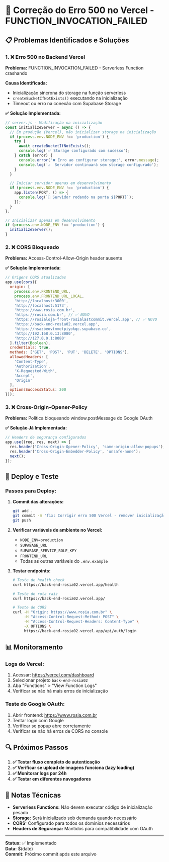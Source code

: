 # 🔧 Correção do Erro 500 no Vercel - FUNCTION_INVOCATION_FAILED

## 📋 Problemas Identificados e Soluções

### 1. ❌ Erro 500 no Backend Vercel
**Problema:** FUNCTION_INVOCATION_FAILED - Serverless Function crashando

**Causa Identificada:**
- Inicialização síncrona do storage na função serverless
- `createBucketIfNotExists()` executando na inicialização
- Timeout ou erro na conexão com Supabase Storage

**✅ Solução Implementada:**
```javascript
// server.js - Modificação na inicialização
const initializeServer = async () => {
  // Em produção (Vercel), não inicializar storage na inicialização
  if (process.env.NODE_ENV !== 'production') {
    try {
      await createBucketIfNotExists();
      console.log('✅ Storage configurado com sucesso');
    } catch (error) {
      console.error('❌ Erro ao configurar storage:', error.message);
      console.log('⚠️  Servidor continuará sem storage configurado');
    }
  }

  // Iniciar servidor apenas em desenvolvimento
  if (process.env.NODE_ENV !== 'production') {
    app.listen(PORT, () => {
      console.log(`🚀 Servidor rodando na porta ${PORT}`);
    });
  }
};

// Inicializar apenas em desenvolvimento
if (process.env.NODE_ENV !== 'production') {
  initializeServer();
}
```

### 2. ❌ CORS Bloqueado
**Problema:** Access-Control-Allow-Origin header ausente

**✅ Solução Implementada:**
```javascript
// Origens CORS atualizadas
app.use(cors({
  origin: [
    process.env.FRONTEND_URL,
    process.env.FRONTEND_URL_LOCAL, 
    'http://localhost:3000',
    'http://localhost:5173',
    'https://www.rosia.com.br',
    'https://rosia.com.br', // ✅ NOVO
    'https://rosialoja-front-rosialastcommit.vercel.app', // ✅ NOVO
    'https://back-end-rosia02.vercel.app',
    'https://nsazbeovtmmetpiyokqc.supabase.co',
    'http://192.168.0.13:8080',
    'http://127.0.0.1:8080'
  ].filter(Boolean),
  credentials: true,
  methods: ['GET', 'POST', 'PUT', 'DELETE', 'OPTIONS'],
  allowedHeaders: [
    'Content-Type',
    'Authorization', 
    'X-Requested-With',
    'Accept',
    'Origin'
  ],
  optionsSuccessStatus: 200
}));
```

### 3. ❌ Cross-Origin-Opener-Policy
**Problema:** Política bloqueando window.postMessage do Google OAuth

**✅ Solução Já Implementada:**
```javascript
// Headers de segurança configurados
app.use((req, res, next) => {
  res.header('Cross-Origin-Opener-Policy', 'same-origin-allow-popups');
  res.header('Cross-Origin-Embedder-Policy', 'unsafe-none');
  next();
});
```

## 🚀 Deploy e Teste

### Passos para Deploy:
1. **Commit das alterações:**
   ```bash
   git add .
   git commit -m "fix: Corrigir erro 500 Vercel - remover inicialização storage em produção"
   git push
   ```

2. **Verificar variáveis de ambiente no Vercel:**
   - `NODE_ENV=production`
   - `SUPABASE_URL`
   - `SUPABASE_SERVICE_ROLE_KEY`
   - `FRONTEND_URL`
   - Todas as outras variáveis do `.env.example`

3. **Testar endpoints:**
   ```bash
   # Teste de health check
   curl https://back-end-rosia02.vercel.app/health
   
   # Teste de rota raiz
   curl https://back-end-rosia02.vercel.app/
   
   # Teste de CORS
   curl -H "Origin: https://www.rosia.com.br" \
        -H "Access-Control-Request-Method: POST" \
        -H "Access-Control-Request-Headers: Content-Type" \
        -X OPTIONS \
        https://back-end-rosia02.vercel.app/api/auth/login
   ```

## 📊 Monitoramento

### Logs do Vercel:
1. Acessar: https://vercel.com/dashboard
2. Selecionar projeto `back-end-rosia02`
3. Aba "Functions" > "View Function Logs"
4. Verificar se não há mais erros de inicialização

### Teste do Google OAuth:
1. Abrir frontend: https://www.rosia.com.br
2. Tentar login com Google
3. Verificar se popup abre corretamente
4. Verificar se não há erros de CORS no console

## 🔍 Próximos Passos

1. **✅ Testar fluxo completo de autenticação**
2. **✅ Verificar se upload de imagens funciona (lazy loading)**
3. **✅ Monitorar logs por 24h**
4. **✅ Testar em diferentes navegadores**

## 📝 Notas Técnicas

- **Serverless Functions:** Não devem executar código de inicialização pesado
- **Storage:** Será inicializado sob demanda quando necessário
- **CORS:** Configurado para todos os domínios necessários
- **Headers de Segurança:** Mantidos para compatibilidade com OAuth

---

**Status:** ✅ Implementado  
**Data:** $(date)  
**Commit:** Próximo commit após este arquivo
